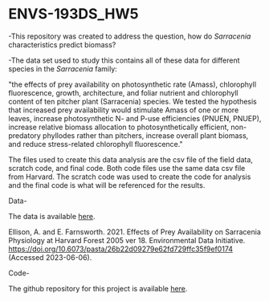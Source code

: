 # ENVS-193DS_HW5

-This repository was created to address the question, how do *Sarracenia* characteristics predict biomass?

-The data set used to study this contains all of these data for different species in the *Sarracenia* family:

"the effects of prey availability on photosynthetic rate (Amass), chlorophyll fluorescence, growth, architecture, and foliar nutrient and chlorophyll content of ten pitcher plant (Sarracenia) species. We tested the hypothesis that increased prey availability would stimulate Amass of one or more leaves, increase photosynthetic N- and P-use efficiencies (PNUEN, PNUEP), increase relative biomass allocation to photosynthetically efficient, non-predatory phyllodes rather than pitchers, increase overall plant biomass, and reduce stress-related chlorophyll fluorescence."

The files used to create this data analysis are the csv file of the field data, scratch code, and final code. Both code files use the same data csv file from Harvard. The scratch code was used to create the code for analysis and the final code is what will be referenced for the results.

Data-

The data is available [here](https://portal.edirepository.org/nis/mapbrowse?packageid=knb-lter-hfr.109.18).

Ellison, A. and E. Farnsworth. 2021. Effects of Prey Availability on Sarracenia Physiology at Harvard Forest 2005 ver 18. Environmental Data Initiative. <https://doi.org/10.6073/pasta/26b22d09279e62fd729ffc35f9ef0174> (Accessed 2023-06-06).

Code-

The github repository for this project is available [here](https://github.com/Nick-M52/ENVS-193DS_HW5/tree/main).
